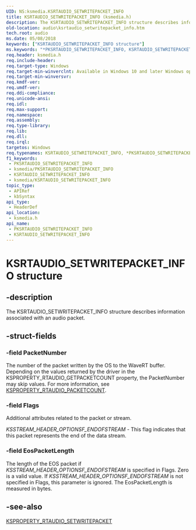 ```yaml
---
UID: NS:ksmedia.KSRTAUDIO_SETWRITEPACKET_INFO
title: KSRTAUDIO_SETWRITEPACKET_INFO (ksmedia.h)
description: The KSRTAUDIO_SETWRITEPACKET_INFO structure describes information associated with an audio packet.
old-location: audio\ksrtaudio_setwritepacket_info.htm
tech.root: audio
ms.date: 05/08/2018
keywords: ["KSRTAUDIO_SETWRITEPACKET_INFO structure"]
ms.keywords: "*PKSRTAUDIO_SETWRITEPACKET_INFO, KSRTAUDIO_SETWRITEPACKET_INFO, KSRTAUDIO_SETWRITEPACKET_INFO structure [Audio Devices], PKSRTAUDIO_SETWRITEPACKET_INFO, PKSRTAUDIO_SETWRITEPACKET_INFO structure pointer [Audio Devices], audio.ksrtaudio_setwritepacket_info, ksmedia/KSRTAUDIO_SETWRITEPACKET_INFO, ksmedia/PKSRTAUDIO_SETWRITEPACKET_INFO"
req.header: ksmedia.h
req.include-header: 
req.target-type: Windows
req.target-min-winverclnt: Available in Windows 10 and later Windows operating systems.
req.target-min-winversvr: 
req.kmdf-ver: 
req.umdf-ver: 
req.ddi-compliance: 
req.unicode-ansi: 
req.idl: 
req.max-support: 
req.namespace: 
req.assembly: 
req.type-library: 
req.lib: 
req.dll: 
req.irql: 
targetos: Windows
req.typenames: KSRTAUDIO_SETWRITEPACKET_INFO, *PKSRTAUDIO_SETWRITEPACKET_INFO
f1_keywords:
 - PKSRTAUDIO_SETWRITEPACKET_INFO
 - ksmedia/PKSRTAUDIO_SETWRITEPACKET_INFO
 - KSRTAUDIO_SETWRITEPACKET_INFO
 - ksmedia/KSRTAUDIO_SETWRITEPACKET_INFO
topic_type:
 - APIRef
 - kbSyntax
api_type:
 - HeaderDef
api_location:
 - ksmedia.h
api_name:
 - PKSRTAUDIO_SETWRITEPACKET_INFO
 - KSRTAUDIO_SETWRITEPACKET_INFO
---
```


# KSRTAUDIO_SETWRITEPACKET_INFO structure


## -description

The KSRTAUDIO_SETWRITEPACKET_INFO structure describes information associated with an audio packet.

## -struct-fields

### -field PacketNumber

 The number of the packet written by the OS to the WaveRT buffer. Depending on the values returned by the driver in the KSPROPERTY_RTAUDIO_GETPACKETCOUNT property, the PacketNumber may skip values. For more information, see <a href="/windows-hardware/drivers/audio/ksproperty-rtaudio-packetcount">KSPROPERTY_RTAUDIO_PACKETCOUNT</a>.

### -field Flags

Additional attributes related to the packet or stream. 



<i>KSSTREAM_HEADER_OPTIONSF_ENDOFSTREAM</i> - This flag indicates that this packet represents the end of the data stream.

### -field EosPacketLength

The length of the EOS packet if <i>KSSTREAM_HEADER_OPTIONSF_ENDOFSTREAM</i> is specified in Flags. Zero is a valid value. If <i>KSSTREAM_HEADER_OPTIONSF_ENDOFSTREAM</i> is not specified in Flags, this parameter is ignored. The EosPacketLength is measured in bytes.

## -see-also

<a href="/windows-hardware/drivers/audio/ksproperty-rtaudio-setwritepacket">KSPROPERTY_RTAUDIO_SETWRITEPACKET</a>

